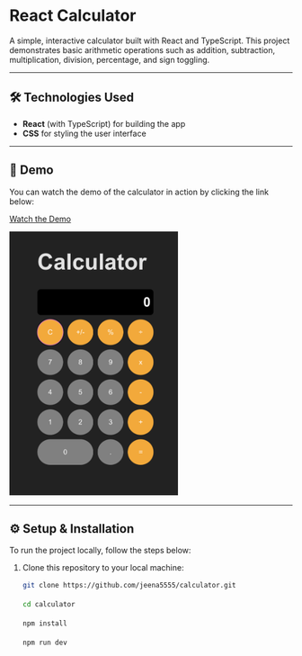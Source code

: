 # React Calculator

A simple, interactive calculator built with React and TypeScript. This project demonstrates basic arithmetic operations such as addition, subtraction, multiplication, division, percentage, and sign toggling.

---

## 🛠 Technologies Used

- **React** (with TypeScript) for building the app
- **CSS** for styling the user interface

---

## 🎥 Demo

You can watch the demo of the calculator in action by clicking the link below:

[Watch the Demo](https://github.com/jeena5555/calculator/blob/main/demo-calculator.mov)

<img src="https://github.com/jeena5555/calculator/blob/main/img-calculator.png" alt="Calculator Screenshot" width="300" />

---

## ⚙️ Setup & Installation

To run the project locally, follow the steps below:

1. Clone this repository to your local machine:
   ```bash
   git clone https://github.com/jeena5555/calculator.git

   cd calculator

   npm install

   npm run dev
